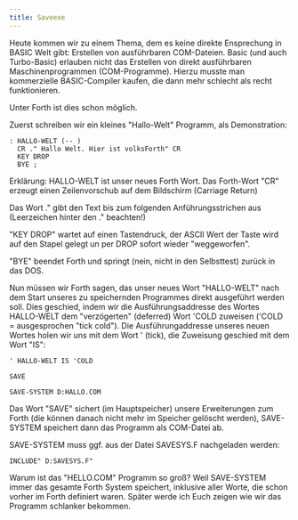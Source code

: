 ```yaml
---
title: Saveexe
---
```

Heute kommen wir zu einem Thema, dem es keine direkte Ensprechung in BASIC Welt gibt: Erstellen von ausführbaren COM-Dateien. Basic (und auch Turbo-Basic) erlauben nicht das Erstellen von direkt ausführbaren Maschinenprogrammen (COM-Programme). Hierzu musste man kommerzielle BASIC-Compiler kaufen, die dann mehr schlecht als recht funktionieren.  
  
Unter Forth ist dies schon möglich.  
  
Zuerst schreiben wir ein kleines "Hallo-Welt" Programm, als Demonstration:  
  
```
: HALLO-WELT (-- )
  CR ." Hallo Welt. Hier ist volksForth" CR
  KEY DROP
  BYE ;
```
  
  
Erklärung: HALLO-WELT ist unser neues Forth Wort. Das Forth-Wort "CR" erzeugt einen Zeilenvorschub auf dem Bildschirm (Carriage Return)  
  
Das Wort ." gibt den Text bis zum folgenden Anführungsstrichen aus (Leerzeichen hinter den ." beachten!)  
  
"KEY DROP" wartet auf einen Tastendruck, der ASCII Wert der Taste wird auf den Stapel gelegt un per DROP sofort wieder "weggeworfen".  
  
"BYE" beendet Forth und springt (nein, nicht in den Selbsttest) zurück in das DOS.  
  
Nun müssen wir Forth sagen, das unser neues Wort "HALLO-WELT" nach dem Start unseres zu speichernden Programmes direkt ausgeführt werden soll. Dies geschied, indem wir die Ausführungsaddresse des Wortes HALLO-WELT dem "verzögerten" (deferred) Wort 'COLD zuweisen ('COLD = ausgesprochen "tick cold"). Die Ausführungaddresse unseres neuen Wortes holen wir uns mit dem Wort ' (tick), die Zuweisung geschied mit dem Wort "IS":  
  
```
' HALLO-WELT IS 'COLD

SAVE

SAVE-SYSTEM D:HALLO.COM
```
  
Das Wort "SAVE" sichert (im Hauptspeicher) unsere Erweiterungen zum Forth (die können danach nicht mehr im Speicher gelöscht werden), SAVE-SYSTEM <dateiname> speichert dann das Programm als COM-Datei ab.  
  
SAVE-SYSTEM muss ggf. aus der Datei SAVESYS.F nachgeladen werden:  
  
```
INCLUDE" D:SAVESYS.F"
```
  
Warum ist das "HELLO.COM" Programm so groß? Weil SAVE-SYSTEM immer das gesamte Forth System speichert, inklusive aller Worte, die schon vorher im Forth definiert waren. Später werde ich Euch zeigen wie wir das Programm schlanker bekommen.  
